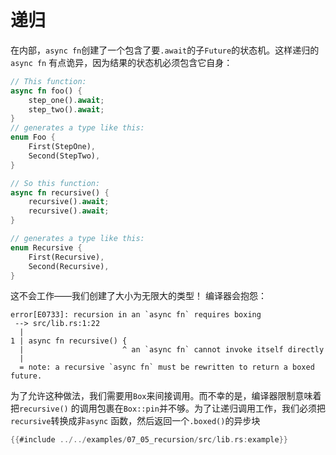 # 递归

在内部，`async fn`创建了一个包含了要`.await`的子`Future`的状态机。这样递归的`async fn`
有点诡异，因为结果的状态机必须包含它自身：

```rust
// This function:
async fn foo() {
    step_one().await;
    step_two().await;
}
// generates a type like this:
enum Foo {
    First(StepOne),
    Second(StepTwo),
}

// So this function:
async fn recursive() {
    recursive().await;
    recursive().await;
}

// generates a type like this:
enum Recursive {
    First(Recursive),
    Second(Recursive),
}
```

这不会工作——我们创建了大小为无限大的类型！
编译器会抱怨：

```
error[E0733]: recursion in an `async fn` requires boxing
 --> src/lib.rs:1:22
  |
1 | async fn recursive() {
  |                      ^ an `async fn` cannot invoke itself directly
  |
  = note: a recursive `async fn` must be rewritten to return a boxed future.
```

为了允许这种做法，我们需要用`Box`来间接调用。而不幸的是，编译器限制意味着把`recursive()`
的调用包裹在`Box::pin`并不够。为了让递归调用工作，我们必须把`recursive`转换成非`async`
函数，然后返回一个`.boxed()`的异步块

```rust
{{#include ../../examples/07_05_recursion/src/lib.rs:example}}
```
